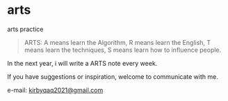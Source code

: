 # arts
arts practice


> ARTS: A means learn the Algorithm, R means learn the English, T means learn the techniques, S means learn how to influence people.

In the next year, i will write a ARTS note every week.

If you have suggestions or inspiration, welcome to communicate with me.

e-mail: kirbyqaq2021@gmail.com
